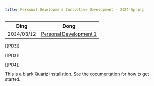 ```yaml
---
title: Personal Development Innovative Development - 2324-Spring
---
```



| Ding       | Dong                          |
| ---------- | ----------------------------- |
| 2024/03/12 | [Personal Development 1](PD1) |



[[PD2]]

[[PD3]]

[[PD4]]


This is a blank Quartz installation.
See the [documentation](https://quartz.jzhao.xyz) for how to get started.
